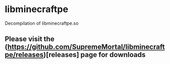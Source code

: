 # libminecraftpe

Decompilation of libminecraftpe.so


## Please visit the (https://github.com/SupremeMortal/libminecraftpe/releases)[releases] page for downloads
